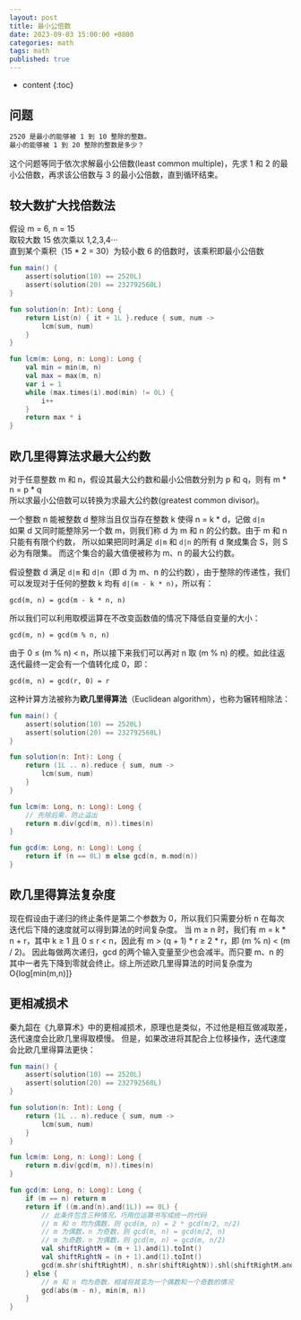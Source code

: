 ```yaml
---
layout: post
title: 最小公倍数
date: 2023-09-03 15:00:00 +0800
categories: math
tags: math
published: true
---
```


* content
{:toc}

## 问题

```txt
2520 是最小的能够被 1 到 10 整除的整数。
最小的能够被 1 到 20 整除的整数是多少？
```

这个问题等同于依次求解最小公倍数(least common multiple)，先求 1 和 2 的最小公倍数，再求该公倍数与 3 的最小公倍数，直到循环结束。

## 较大数扩大找倍数法

假设 m = 6, n = 15<br>
取较大数 15 依次乘以 1,2,3,4···<br>
直到某个乘积（15 * 2 = 30）为较小数 6 的倍数时，该乘积即最小公倍数

```kotlin
fun main() {
    assert(solution(10) == 2520L)
    assert(solution(20) == 232792560L)
}

fun solution(n: Int): Long {
    return List(n) { it + 1L }.reduce { sum, num ->
        lcm(sum, num)
    }
}

fun lcm(m: Long, n: Long): Long {
    val min = min(m, n)
    val max = max(m, n)
    var i = 1
    while (max.times(i).mod(min) != 0L) {
        i++
    }
    return max * i
}
```

## 欧几里得算法求最大公约数

对于任意整数 m 和 n，假设其最大公约数和最小公倍数分别为 p 和 q，则有 m * n = p * q<br>
所以求最小公倍数可以转换为求最大公约数(greatest common divisor)。

一个整数 n 能被整数 d 整除当且仅当存在整数 k 使得 n = k * d，记做 `d|n`<br>
如果 d 又同时能整除另一个数 m，则我们称 d 为 m 和 n 的公约数。由于 m 和 n 只能有有限个约数，
所以如果把同时满足 `d|m` 和 `d|n` 的所有 d 聚成集合 S，则 S 必为有限集。
而这个集合的最大值便被称为 m、n 的最大公约数。

假设整数 d 满足 `d|m` 和 `d|n`（即 d 为 m、n 的公约数），由于整除的传递性，我们可以发现对于任何的整数 k 均有 `d|(m - k * n)`，所以有：

```
gcd(m, n) = gcd(m - k * n, n)
```

所以我们可以利用取模运算在不改变函数值的情况下降低自变量的大小：

```
gcd(m, n) = gcd(m % n, n)
```

由于 0 ≤ (m % n) < n，所以接下来我们可以再对 n 取 (m % n) 的模。如此往返迭代最终一定会有一个值转化成 0，即：

```
gcd(m, n) = gcd(r, 0) = r
```

这种计算方法被称为**欧几里得算法**（Euclidean algorithm），也称为辗转相除法：<br>

```kotlin
fun main() {
    assert(solution(10) == 2520L)
    assert(solution(20) == 232792560L)
}

fun solution(n: Int): Long {
    return (1L .. n).reduce { sum, num ->
        lcm(sum, num)
    }
}

fun lcm(m: Long, n: Long): Long {
    // 先除后乘，防止溢出
    return m.div(gcd(m, n)).times(n)
}

fun gcd(m: Long, n: Long): Long {
    return if (n == 0L) m else gcd(n, m.mod(n))
}
```

## 欧几里得算法复杂度

现在假设由于递归的终止条件是第二个参数为 0，所以我们只需要分析 n 在每次迭代后下降的速度就可以得到算法的时间复杂度。
当 m ≥ n 时，我们有 m = k * n + r，其中 k ≥ 1 且 0 ≤ r < n，因此有 m > (q + 1) * r ≥ 2 * r，即 (m % n) < (m / 2)。
因此每做两次递归，gcd 的两个输入变量至少也会减半。而只要 m、n 的其中一者先下降到零就会终止。综上所述欧几里得算法的时间复杂度为 O{log[min(m,n)]}

## 更相减损术

秦九韶在《九章算术》中的更相减损术，原理也是类似，不过他是相互做减取差，迭代速度会比欧几里得取模慢。
但是，如果改进将其配合上位移操作，迭代速度会比欧几里得算法更快：

```kotlin
fun main() {
    assert(solution(10) == 2520L)
    assert(solution(20) == 232792560L)
}

fun solution(n: Int): Long {
    return (1L .. n).reduce { sum, num ->
        lcm(sum, num)
    }
}

fun lcm(m: Long, n: Long): Long {
    return m.div(gcd(m, n)).times(n)
}

fun gcd(m: Long, n: Long): Long {
    if (m == n) return m
    return if ((m.and(n).and(1L)) == 0L) {
        // 此条件包含三种情况，巧用位运算书写成统一的代码
        // m 和 n 均为偶数，则 gcd(m, n) = 2 * gcd(m/2, n/2)
        // m 为偶数，n 为奇数，则 gcd(m, n) = gcd(m/2, n)
        // m 为奇数，n 为偶数，则 gcd(m, n) = gcd(m, n/2)
        val shiftRightM = (m + 1).and(1).toInt()
        val shiftRightN = (n + 1).and(1).toInt()
        gcd(m.shr(shiftRightM), n.shr(shiftRightN)).shl(shiftRightM.and(shiftRightN))
    } else {
        // m 和 n 均为奇数，相减将其变为一个偶数和一个奇数的情况
        gcd(abs(m - n), min(m, n))
    }
}
```

<!-- https://pe-cn.github.io/5/ -->
<!-- https://zhuanlan.zhihu.com/p/374026729 -->
<!-- https://blog.csdn.net/weixin_38426554/article/details/95787416 -->
<!-- https://leetcode.com/problems/find-greatest-common-divisor-of-array/ -->